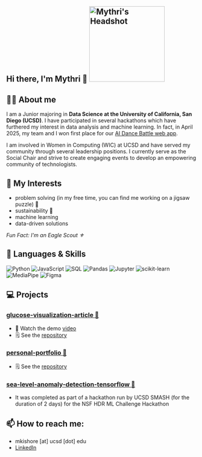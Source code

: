 ## Hi there, I'm Mythri 👋 <img src="https://private-user-images.githubusercontent.com/150311074/463937892-1455344f-993a-4bd7-9333-7879e8153036.JPG?jwt=eyJhbGciOiJIUzI1NiIsInR5cCI6IkpXVCJ9.eyJpc3MiOiJnaXRodWIuY29tIiwiYXVkIjoicmF3LmdpdGh1YnVzZXJjb250ZW50LmNvbSIsImtleSI6ImtleTUiLCJleHAiOjE3NTIwMjIzMzgsIm5iZiI6MTc1MjAyMjAzOCwicGF0aCI6Ii8xNTAzMTEwNzQvNDYzOTM3ODkyLTE0NTUzNDRmLTk5M2EtNGJkNy05MzMzLTc4NzllODE1MzAzNi5KUEc_WC1BbXotQWxnb3JpdGhtPUFXUzQtSE1BQy1TSEEyNTYmWC1BbXotQ3JlZGVudGlhbD1BS0lBVkNPRFlMU0E1M1BRSzRaQSUyRjIwMjUwNzA5JTJGdXMtZWFzdC0xJTJGczMlMkZhd3M0X3JlcXVlc3QmWC1BbXotRGF0ZT0yMDI1MDcwOVQwMDQ3MThaJlgtQW16LUV4cGlyZXM9MzAwJlgtQW16LVNpZ25hdHVyZT1mMzFmNzhkMzRhYjM3NGJiMjI3NGI5Yjk5YmI4Y2VkMGRjNzUxOGEzY2M4NzNmNjQzZGNkZjc1ZDY0MGZhZWJhJlgtQW16LVNpZ25lZEhlYWRlcnM9aG9zdCJ9.Gq1DPsDGn-QTARVUVxnXkBioB0zUI9lE28NQHRFI8cc" width="200" alt="Mythri's Headshot" />



## 👩‍💻 About me 
I am a Junior majoring in **Data Science at the University of California, San Diego (UCSD)**. I have participated in several hackathons which have furthered my interest in data analysis and machine learning. In fact, in April 2025, my team and I won first place for our [AI Dance Battle web app](https://devpost.com/software/pose-jam). 

I am involved in Women in Computing (WIC) at UCSD and have served my community through several leadership positions. I currently serve as the Social Chair and strive to create engaging  events to develop an empowering community of technologists. 

## 🔭 My Interests
- problem solving (in my free time, you can find me working on a jigsaw puzzle) 🧩
- sustainability 🌱
- machine learning
- data-driven solutions
  
*Fun Fact: I'm an Eagle Scout ⚜️*

## 🧠 Languages & Skills
![Python](https://img.shields.io/badge/Python-3776AB?style=for-the-badge&logo=python&logoColor=white)
![JavaScript](https://img.shields.io/badge/JavaScript-F7DF1E?style=for-the-badge&logo=javascript&logoColor=black)
![SQL](https://img.shields.io/badge/SQL-4479A1?style=for-the-badge&logo=postgresql&logoColor=white)
![Pandas](https://img.shields.io/badge/Pandas-150458?style=for-the-badge&logo=pandas&logoColor=white)
![Jupyter](https://img.shields.io/badge/Jupyter-F37626?style=for-the-badge&logo=jupyter&logoColor=white)
![scikit-learn](https://img.shields.io/badge/Scikit--Learn-F7931E?style=for-the-badge&logo=scikit-learn&logoColor=white)
![MediaPipe](https://img.shields.io/badge/MediaPipe-FF6F00?style=for-the-badge&logo=google&logoColor=white)
![Figma](https://img.shields.io/badge/Figma-F24E1E?style=for-the-badge&logo=figma&logoColor=white)


## 💻 Projects
### [glucose-visualization-article 🎢](https://echungg1.github.io/Glu-coaster/)
- 🎥 Watch the demo [video](https://www.youtube.com/watch?v=XHZikXvLbKc&feature=youtu.be)
- 🗒️ See the [repository](https://github.com/echungg1/Glu-coaster)

### [personal-portfolio 📁](https://mkishore3.github.io/portfolio/)
- 🗒️ See the [repository](https://github.com/mkishore3/portfolio)

### [sea-level-anomaly-detection-tensorflow 🌊](https://github.com/mkishore3/nsf_ml_challenge)
- It was completed as part of a hackathon run by UCSD SMASH (for the duration of 2 days) for the NSF HDR ML Challenge Hackathon

## 📫 How to reach me:
- mkishore [at] ucsd [dot] edu
- [LinkedIn](https://www.linkedin.com/in/mythri-kishore/)
